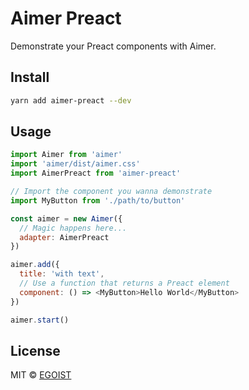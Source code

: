 # Aimer Preact

Demonstrate your Preact components with Aimer.

## Install

```bash
yarn add aimer-preact --dev
```

## Usage

```js
import Aimer from 'aimer'
import 'aimer/dist/aimer.css'
import AimerPreact from 'aimer-preact'

// Import the component you wanna demonstrate
import MyButton from './path/to/button'

const aimer = new Aimer({
  // Magic happens here...
  adapter: AimerPreact
})

aimer.add({
  title: 'with text',
  // Use a function that returns a Preact element 
  component: () => <MyButton>Hello World</MyButton>
})

aimer.start()
```

## License

MIT &copy; [EGOIST](https://github.com/egoist)

